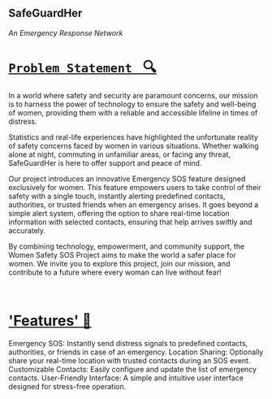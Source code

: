 ## SafeGuardHer 
 *An Emergency Response Network*
# <u> `Problem Statement ` :mag: </u>
In a world where safety and security are paramount concerns, our mission is to harness the power of technology to ensure the safety and well-being of women, providing them with a reliable and accessible lifeline in times of distress.

Statistics and real-life experiences have highlighted the unfortunate reality of safety concerns faced by women in various situations. Whether walking alone at night, commuting in unfamiliar areas, or facing any threat, SafeGuardHer is here to offer support and peace of mind.

Our project introduces an innovative Emergency SOS feature designed exclusively for women. This feature empowers users to take control of their safety with a single touch, instantly alerting predefined contacts, authorities, or trusted friends when an emergency arises. It goes beyond a simple alert system, offering the option to share real-time location information with selected contacts, ensuring that help arrives swiftly and accurately.

By combining technology, empowerment, and community support, the Women Safety SOS Project aims to make the world a safer place for women. We invite you to explore this project, join our mission, and contribute to a future where every woman can live without fear!

<br>

 # <u> 'Features' :star2: </u>
Emergency SOS: Instantly send distress signals to predefined contacts, authorities, or friends in case of an emergency.
Location Sharing: Optionally share your real-time location with trusted contacts during an SOS event.
Customizable Contacts: Easily configure and update the list of emergency contacts.
User-Friendly Interface: A simple and intuitive user interface designed for stress-free operation.
